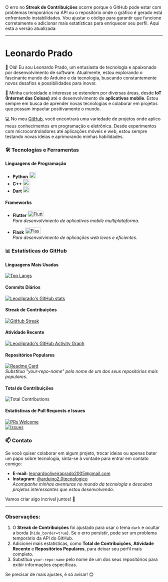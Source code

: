 O erro no **Streak de Contribuições** ocorre porque o GitHub pode estar com problemas temporários na API ou o repositório onde o gráfico é gerado está enfrentando instabilidades. Vou ajustar o código para garantir que funcione corretamente e adicionar mais estatísticas para enriquecer seu perfil. Aqui está a versão atualizada:

---

# Leonardo Prado

👋 Olá! Eu sou Leonardo Prado, um entusiasta de tecnologia e apaixonado por desenvolvimento de software. Atualmente, estou explorando o fascinante mundo do Arduino e da tecnologia, buscando constantemente novos desafios e possibilidades para inovar.

🧠 Minha curiosidade e interesse se estendem por diversas áreas, desde **IoT (Internet das Coisas)** até o desenvolvimento de **aplicativos mobile**. Estou sempre em busca de aprender novas tecnologias e colaborar em projetos que possam impactar positivamente o mundo.

💻 No meu [GitHub](https://github.com/Leooliprado), você encontrará uma variedade de projetos onde aplico meus conhecimentos em programação e eletrônica. Desde experimentos com microcontroladores até aplicações móveis e web, estou sempre testando novas ideias e aprimorando minhas habilidades.

### 🛠️ Tecnologias e Ferramentas

#### Linguagens de Programação
- **Python** <img src="https://upload.wikimedia.org/wikipedia/commons/c/c3/Python-logo-notext.svg" alt="Python Logo" width="20" height="20"/>
- **C++** <img src="https://upload.wikimedia.org/wikipedia/commons/1/18/ISO_C%2B%2B_Logo.svg" alt="C++ Logo" width="20" height="20"/>
- **Dart** <img src="https://dart.dev/assets/shared/dart/icon/64.png" alt="Dart Logo" width="20" height="20"/>

#### Frameworks
- **Flutter** <img src="https://upload.wikimedia.org/wikipedia/commons/1/17/Google-flutter-logo.png" alt="Flutter Logo" width="50" height="20"/>  
  *Para desenvolvimento de aplicativos mobile multiplataforma.*
  
- **Flask** <img src="https://img.shields.io/badge/Flask-000000?style=for-the-badge&logo=flask&logoColor=white" alt="Flask Logo" width="50" height="20"/>  
  *Para desenvolvimento de aplicações web leves e eficientes.*

### 📊 Estatísticas do GitHub

#### Linguagens Mais Usadas
[![Top Langs](https://github-readme-stats.vercel.app/api/top-langs/?username=Leooliprado&layout=compact&hide=java,html&langs_count=10)](https://github.com/Leooliprado)

#### Commits Diários
[![Leooliprado's GitHub stats](https://github-readme-stats.vercel.app/api?username=Leooliprado&show_icons=true&theme=radical)](https://github.com/Leooliprado)

#### Streak de Contribuições
[![GitHub Streak](https://streak-stats.demolab.com?user=Leooliprado&theme=dark&hide_border=true)](https://git.io/streak-stats)

#### Atividade Recente
[![Leooliprado's GitHub Activity Graph](https://github-readme-activity-graph.vercel.app/graph?username=Leooliprado&theme=react-dark&hide_border=true)](https://github.com/Leooliprado)

#### Repositórios Populares
[![Readme Card](https://github-readme-stats.vercel.app/api/pin/?username=Leooliprado&repo=your-repo-name&theme=radical)](https://github.com/Leooliprado/your-repo-name)  
*Substitua "your-repo-name" pelo nome de um dos seus repositórios mais populares.*

#### Total de Contribuições
![Total Contributions](https://github-readme-streak-stats.herokuapp.com/?user=Leooliprado&theme=dark&hide_border=true)

#### Estatísticas de Pull Requests e Issues
[![PRs Welcome](https://img.shields.io/badge/PRs-welcome-brightgreen.svg?style=flat-square)](http://makeapullrequest.com)  
[![Issues](https://img.shields.io/github/issues/Leooliprado/regador_wifi_esp32?color=blue&style=flat-square)](https://github.com/Leooliprado/regador_wifi_esp32/issues)  


### 📫 Contato

Se você quiser colaborar em algum projeto, trocar ideias ou apenas bater um papo sobre tecnologia, sinta-se à vontade para entrar em contato comigo:

- **E-mail:** [leonardooliveiraprado2005@gmail.com](mailto:leonardooliveiraprado2005@gmail.com)
- **Instagram:** [@arduino2.0tecnologico](https://www.instagram.com/arduino2.0tecnologico?igsh=cXk2NWFvejgxY3Zt)  
  *Acompanhe minhas aventuras no mundo da tecnologia e descubra projetos interessantes que estou desenvolvendo.*

Vamos criar algo incrível juntos! 🚀

---

### Observações:
1. O **Streak de Contribuições** foi ajustado para usar o tema `dark` e ocultar a borda (`hide_border=true`). Se o erro persistir, pode ser um problema temporário da API do GitHub.
2. Adicionei mais estatísticas, como **Total de Contribuições**, **Atividade Recente** e **Repositórios Populares**, para deixar seu perfil mais completo.
3. Substitua `your-repo-name` pelo nome de um dos seus repositórios para exibir informações específicas.

Se precisar de mais ajustes, é só avisar! 😊
